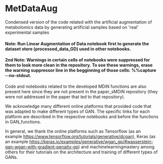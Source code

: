 # MetDataAug
Condensed version of the code related with the artificial augmentation of metabolomics data by generating artificial samples based on 'real' experimental samples

#### Note: Run Linear Augmentation of Data notebook first to generate the dataset store (processed_data_GD) used in other notebooks.

#### 2nd Note: Warnings in certain cells of notebooks were suppressed for them to look more clean in the repository. To see these warnings, erase the warning suppressor line in the begginning of those cells: %%capture --no-stdout.

Code and notebooks related to the developed MDiN functions are also present here since they are not present in the paper_sMDiN repository (they were not addressed in the paper that led to that repository).

We acknowledge many different online platforms that provided code that was adapted to make different types of GAN. The specific links for each platform are described in the respective notebooks and before the functions in GAN_functions. 

In general, we thank the online platforms such as Tensorflow (as an example https://www.tensorflow.org/tutorials/generative/dcgan), Keras (as an example https://keras.io/examples/generative/wgan_gp/#wasserstein-gan-wgan-with-gradient-penalty-gp) and machinelearningmastery among others for their tutorials on the architecture and training of different types of GANs.